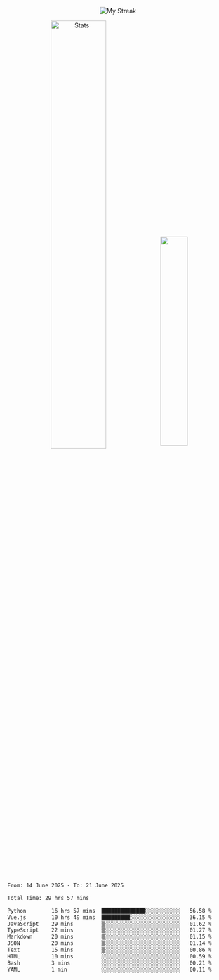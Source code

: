 <p align="center">
<picture>
  <source media="(prefers-color-scheme: dark)" srcset="http://github-readme-streak-stats.herokuapp.com?user=semolik&theme=dark&hide_border=true&background=DD272700">
  <img alt="My Streak" src="http://github-readme-streak-stats.herokuapp.com?user=semolik&hide_border=true">
</picture>
</p>
<div align="center">
  <picture>
    <source media="(prefers-color-scheme: dark)" srcset="https://github-readme-stats.vercel.app/api?username=semolik&show_icons=true&bg_color=DD272700&hide_border=true&theme=dark">
        <img alt="Stats" src="https://github-readme-stats.vercel.app/api?username=semolik&show_icons=true&bg_color=DD272700&hide_border=true" width="50%" >
  </picture>
  <sup>
  <picture>
  <source media="(prefers-color-scheme: dark)" srcset="https://github-readme-stats.vercel.app/api/top-langs/?username=semolik&layout=compact&hide_border=true&bg_color=DD272700&theme=dark">
  <img src="https://github-readme-stats.vercel.app/api/top-langs/?username=semolik&layout=compact&hide_border=true" width="35%" />
  </picture>
  </sup>
</div>
<!--START_SECTION:waka-->

```txt
From: 14 June 2025 - To: 21 June 2025

Total Time: 29 hrs 57 mins

Python        16 hrs 57 mins  ██████████████░░░░░░░░░░░   56.58 %
Vue.js        10 hrs 49 mins  █████████░░░░░░░░░░░░░░░░   36.15 %
JavaScript    29 mins         ▒░░░░░░░░░░░░░░░░░░░░░░░░   01.62 %
TypeScript    22 mins         ▒░░░░░░░░░░░░░░░░░░░░░░░░   01.27 %
Markdown      20 mins         ▒░░░░░░░░░░░░░░░░░░░░░░░░   01.15 %
JSON          20 mins         ▒░░░░░░░░░░░░░░░░░░░░░░░░   01.14 %
Text          15 mins         ▒░░░░░░░░░░░░░░░░░░░░░░░░   00.86 %
HTML          10 mins         ░░░░░░░░░░░░░░░░░░░░░░░░░   00.59 %
Bash          3 mins          ░░░░░░░░░░░░░░░░░░░░░░░░░   00.21 %
YAML          1 min           ░░░░░░░░░░░░░░░░░░░░░░░░░   00.11 %
```

<!--END_SECTION:waka-->


